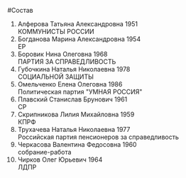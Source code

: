 #Состав
1. Алферова Татьяна Александровна 1951   
    КОММУНИСТЫ РОССИИ
2. Богданова Марина Александровна 1954   
    ЕР
3. Боровик Нина Олеговна 1968   
    ПАРТИЯ ЗА СПРАВЕДЛИВОСТЬ
4. Губочкина Наталья Николаевна 1978   
    СОЦИАЛЬНОЙ ЗАЩИТЫ
5. Омельченко Елена Олеговна 1986   
    Политическая партия "УМНАЯ РОССИЯ"
6. Плавский Станислав Брунович 1961   
    СР
7. Скрипникова Лилия Михайловна 1959   
    КПРФ
8. Трухачева Наталья Николаевна 1977   
    Российская партия пенсионеров за справедливость
9. Черкасова Валентина Федосовна 1960   
    собрание-работа
10. Чирков Олег Юрьевич 1964   
    ЛДПР
